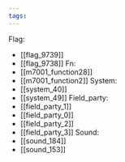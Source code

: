 ```yaml
---
tags:
---
```

Flag:
- [[flag_9739]]
- [[flag_9738]]
Fn:
- [[m7001_function28]]
- [[m7001_function2]]
System:
- [[system_40]]
- [[system_49]]
Field_party:
- [[field_party_1]]
- [[field_party_0]]
- [[field_party_2]]
- [[field_party_3]]
Sound:
- [[sound_184]]
- [[sound_153]]
